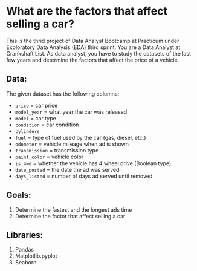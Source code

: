 # **What are the factors that affect selling a car?**

This is the thrid project of Data Analyst Bootcamp at Practicum under Exploratory Data Analysis (EDA) third sprint. You are a Data Analyst at Crankshaft List. As data analyst, you have to study the datasets of the last few years and determine the factors that affect the price of a vehicle.

## Data:
The given dataset has the following columns:
- `price` = car price
- `model_year` = what year the car was released
- `model` = car type
- `condition` = car condition
- `cylinders`
- `fuel` = type of fuel used by the car (gas, diesel, etc.)
- `odometer` = vehicle mileage when ad is shown
- `transmission` = transmission type
- `paint_color` = vehicle color
- `is_4wd` = whether the vehicle has 4 wheel drive (Boolean type)
- `date_posted` = the date the ad was served
- `days_listed` = number of days ad served until removed

## Goals:
1. Determine the fastest and the longest ads time
2. Determine the factor that affect selling a car

## Libraries:
1. Pandas
2. Matplotlib.pyplot
3. Seaborn
